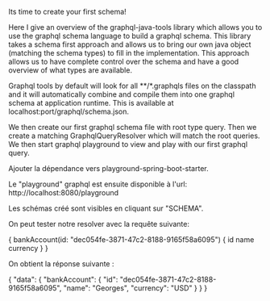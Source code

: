 Its time to create your first schema! 

Here I give an overview of the graphql-java-tools library which allows you 
to use the graphql schema language to build a graphql schema. This library 
takes a schema first approach and allows us to bring our own java object 
(matching the schema types) to fill in the implementation. This approach 
allows us to have complete control over the schema and have a good overview 
of what types are available.

Graphql tools by default will look for all **/*.graphqls files on the classpath 
and it will automatically combine and compile them into one graphql schema at 
application runtime. This is available at localhost:port/graphql/schema.json.

We then create our first graphql schema file with root type query.
Then we create a matching GraphqlQueryResolver which will match the root queries.
We then start graphql playground to view and play with our first graphql query.



Ajouter la dépendance vers playground-spring-boot-starter.

Le "playground" graphql est ensuite disponible à l'url: http://localhost:8080/playground

Les schémas créé sont visibles en cliquant sur "SCHEMA".

On peut tester notre resolver avec la requête suivante:

{
  bankAccount(id: "dec054fe-3871-47c2-8188-9165f58a6095") {
    id
    name
    currency
  }
}

On obtient la réponse suivante :

{
  "data": {
    "bankAccount": {
      "id": "dec054fe-3871-47c2-8188-9165f58a6095",
      "name": "Georges",
      "currency": "USD"
    }
  }
}